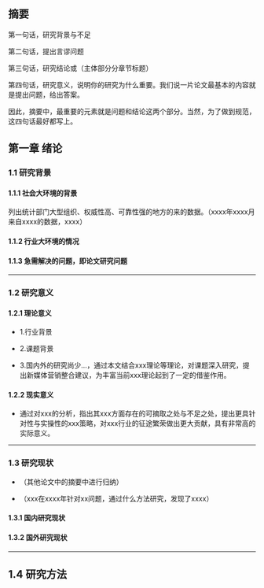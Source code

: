 ## 摘要

第一句话，研究背景与不足

第二句话，提出言谬问题

第三句话，研究结论或（主体部分分章节标题）

第四句话，研究意义，说明你的研究为什么重要。我们说一片论文最基本的内容就是提出问题，给出答案。

因此，摘要中，最重要的元素就是问题和结论这两个部分。当然，为了做到规范，这四句话最好都写上。

## 第一章 绪论

### 1.1 研究背景

#### 1.1.1 社会大环境的背景

列出统计部门大型组织、权威性高、可靠性强的地方的来的数据。（xxxx年xxxx月来自xxxx的数据，xxxx）

#### 1.1.2 行业大环境的情况

#### 1.1.3 急需解决的问题，即论文研究问题

---

### 1.2 研究意义

#### 1.2.1 理论意义

- 1.行业背景

- 2.课题背景

- 3.国内外的研究尚少...，通过本文结合xxx理论等理论，对课题深入研究，提出新媒体营销整合建议，为丰富当前xxx理论起到了一定的借鉴作用。

#### 1.2.2 现实意义

- 通过对xxx的分析，指出其xxx方面存在的可摘取之处与不足之处，提出更具针对性与实操性的xxx策略，对xxx行业的征途繁荣做出更大贡献，具有非常高的实际意义。

---

### 1.3 研究现状

- （其他论文中的摘要中进行归纳）

- （xxx在xxxx年针对xx问题，通过什么方法研究，发现了xxxx）

#### 1.3.1 国内研究现状

#### 1.3.2 国外研究现状

---

## 1.4 研究方法

